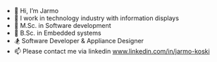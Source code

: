 - 👋 Hi, I’m Jarmo
- 👀 I work in technology industry with information displays
- 🌱 M.Sc. in Software development
- 🌱 B.Sc. in Embedded systems
- 🏂 Software Developer & Appliance Designer
- 📫 Please contact me via linkedin www.linkedin.com/in/jarmo-koski

<!---
jamo-git/jamo-git is a ✨ special ✨ repository because its `README.md` (this file) appears on your GitHub profile.
You can click the Preview link to take a look at your changes.
--->
